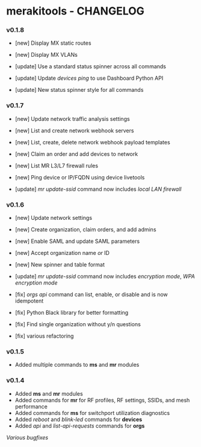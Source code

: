 # merakitools - CHANGELOG
### v0.1.8
 - [new] Display MX static routes
 - [new] Display MX VLANs

 - [update] Use a standard status spinner across all commands
 - [update] Update *devices ping* to use Dashboard Python API
 - [update] New status spinner style for all commands

### v0.1.7
 - [new] Update network traffic analysis settings
 - [new] List and create network webhook servers
 - [new] List, create, delete network webhook payload templates
 - [new] Claim an order and add devices to network
 - [new] List MR L3/L7 firewall rules
 - [new] Ping device or IP/FQDN using device livetools

 - [update] *mr update-ssid* command now includes *local LAN firewall*

### v0.1.6
 - [new] Update network settings
 - [new] Create organization, claim orders, and add admins
 - [new] Enable SAML and update SAML parameters
 - [new] Accept organization name *or* ID
 - [new] New spinner and table format

 - [update] *mr update-ssid* command now includes *encryption mode*, *WPA encryption mode*

 - [fix] *orgs api* command can list, enable, or disable and is now idempotent
 - [fix] Python Black library for better formatting
 - [fix] Find single organization without y/n questions
 - [fix] various refactoring

### v0.1.5
 - Added multiple commands to **ms** and **mr** modules

### v0.1.4
 - Added **ms** and **mr** modules
 - Added commands for **mr** for RF profiles, RF settings, SSIDs, and mesh performance
 - Added commands for **ms** for switchport utilization diagnostics
 - Added *reboot* and *blink-led* commands for **devices**
 - Added *api* and *list-api-requests* commands for **orgs**

 *Various bugfixes*